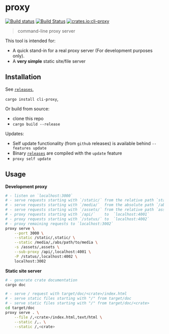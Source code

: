 # proxy

[![Build status](https://ci.appveyor.com/api/projects/status/4lkixob628mcx8x2/branch/master?svg=true)](https://ci.appveyor.com/project/jaemk/proxy/branch/master)
[![Build Status](https://travis-ci.org/jaemk/proxy.svg?branch=master)](https://travis-ci.org/jaemk/proxy)
[![crates.io:cli-proxy](https://img.shields.io/crates/v/cli-proxy.svg?label=cli-proxy)](https://crates.io/crates/cli-proxy)

> command-line proxy server

This tool is intended for:

- A quick stand-in for a real proxy server (For development purposes only).
- A **very simple** static site/file server


## Installation

See [`releases`](https://github.com/jaemk/proxy/releases),

`cargo install cli-proxy`,

Or build from source:
- clone this repo
- `cargo build --release`

Updates:
- Self update functionality (from `github` releases) is available behind `--features update`
- Binary [`releases`](https://github.com/jaemk/proxy/releases) are compiled with the `update` feature
- `proxy self update`

## Usage

**Development proxy**

```bash
# - listen on `localhost:3000`
# - serve requests starting with `/static/` from the relative path `static/`
# - serve requests starting with `/media/`  from the absolute path `/abs/path/to/media
# - serve requests starting with `/assets/` from the relative path `assets`
# - proxy requests starting with `/api/`    to  `localhost:4001`
# - proxy requests starting with `/status/` to  `localhost:4002`
# - proxy remaining requests to `localhost:3002`
proxy serve \
    --port 3000 \
    --static /static/,static/ \
    --static /media/,/abs/path/to/media \
    -s /assets/,assets \
    --sub-proxy /api/,localhost:4001 \
    -P /status/,localhost:4002 \
    localhost:3002
```


**Static site server**

```bash
# - generate crate documentation
cargo doc

# - serve / request with target/doc/<crate>/index.html
# - serve static files starting with "/" from target/doc
# - serve static files starting with "/" from target/doc/<crate>
cd target/doc
proxy serve . \
    --file /,<crate>/index.html,text/html \
    --static /,. \
    --static /,<crate>
```

